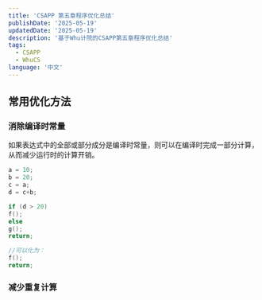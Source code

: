 ```yaml
---
title: 'CSAPP 第五章程序优化总结'
publishDate: '2025-05-19'
updatedDate: '2025-05-19'
description: '基于Whu计院的CSAPP第五章程序优化总结'
tags:
  - CSAPP
  - WhuCS
language: '中文'
---
```


## 常用优化方法

### 消除编译时常量

如果表达式中的全部或部分成分是编译时常量，则可以在编译时完成一部分计算，从而减少运行时的计算开销。

```c++
a = 10;
b = 20;
c = a;
d = c+b;

if (d > 20)
f();
else
g();
return;

//可以化为：
f();
return;
```

### 减少重复计算

